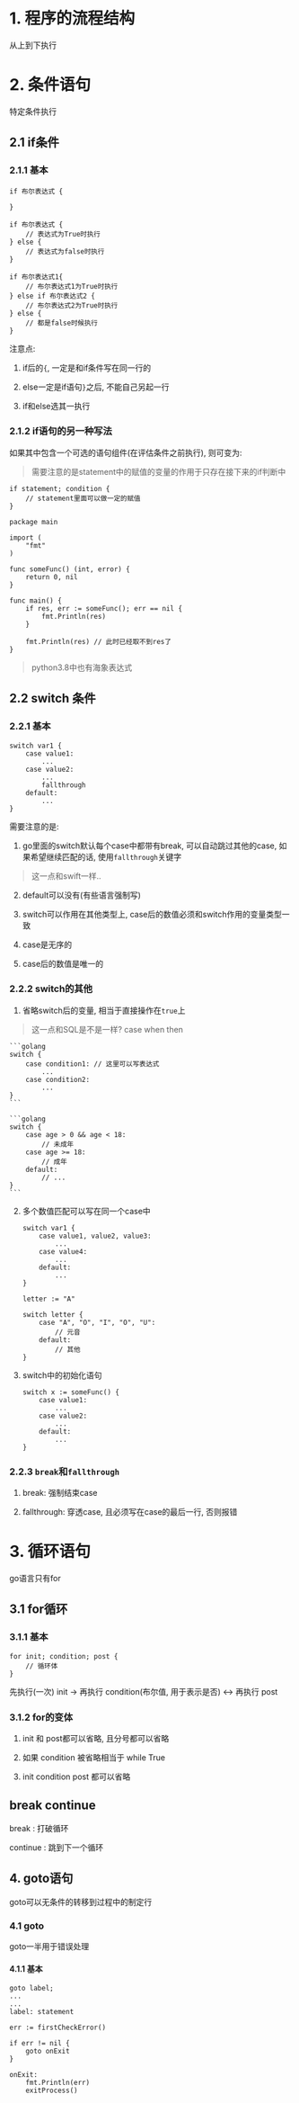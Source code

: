 # 1. 程序的流程结构

从上到下执行

# 2. 条件语句

特定条件执行

## 2.1 if条件

### 2.1.1 基本

```golang
if 布尔表达式 {

}

if 布尔表达式 {
    // 表达式为True时执行
} else {
    // 表达式为false时执行
}

if 布尔表达式1{
    // 布尔表达式1为True时执行
} else if 布尔表达式2 {
    // 布尔表达式2为True时执行
} else {
    // 都是false时候执行
}
```

注意点:

1. if后的`{`, 一定是和if条件写在同一行的

2. else一定是if语句`}`之后, 不能自己另起一行

3. if和else选其一执行

### 2.1.2 if语句的另一种写法

如果其中包含一个可选的语句组件(在评估条件之前执行), 则可变为:

> 需要注意的是statement中的赋值的变量的作用于只存在接下来的if判断中

```golang
if statement; condition {
    // statement里面可以做一定的赋值
}
```

```golang
package main

import (
	"fmt"
)

func someFunc() (int, error) {
	return 0, nil
}

func main() {
	if res, err := someFunc(); err == nil {
		fmt.Println(res)
    }
    
    fmt.Println(res) // 此时已经取不到res了
}
```

> python3.8中也有海象表达式
> 


## 2.2 switch 条件

### 2.2.1 基本

```golang
switch var1 {
    case value1:
        ...
    case value2:
        ...
        fallthrough
    default:
        ...
}
```

需要注意的是: 

1. go里面的switch默认每个case中都带有break, 可以自动跳过其他的case, 如果希望继续匹配的话, 使用`fallthrough`关键字

> 这一点和swift一样..

2. default可以没有(有些语言强制写)

3. switch可以作用在其他类型上, case后的数值必须和switch作用的变量类型一致

4. case是无序的

5. case后的数值是唯一的


### 2.2.2 switch的其他

1. 省略switch后的变量, 相当于直接操作在`true`上

> 这一点和SQL是不是一样? case when then

    ```golang
    switch {
        case condition1: // 这里可以写表达式
            ...
        case condition2:
            ...
    }
    ```

    ```golang
    switch {
        case age > 0 && age < 18:
            // 未成年
        case age >= 18:
            // 成年
        default:
            // ...
    }
    ```

2. 多个数值匹配可以写在同一个case中

    ```golang
    switch var1 {
        case value1, value2, value3:
            ...
        case value4:
            ...
        default:
            ...
    }
    ```

    ```golang
    letter := "A"

    switch letter {
        case "A", "O", "I", "O", "U":
            // 元音
        default:
            // 其他
    }
    ```

3. switch中的初始化语句

    ```golang
    switch x := someFunc() {
        case value1:
            ...
        case value2:
            ...
        default:
            ...
    }
    ```

### 2.2.3 `break`和`fallthrough`

1. break: 强制结束case

2. fallthrough: 穿透case, 且必须写在case的最后一行, 否则报错

# 3. 循环语句

go语言只有for

## 3.1 for循环

### 3.1.1 基本

```golang
for init; condition; post {
    // 循环体
}
```

先执行(一次) init -> 再执行 condition(布尔值, 用于表示是否) <-> 再执行 post 

### 3.1.2 for的变体

1. init 和 post都可以省略, 且分号都可以省略

2. 如果 condition 被省略相当于 while True

3. init condition post 都可以省略

## break continue

break : 打破循环

continue : 跳到下一个循环

## 4. goto语句

goto可以无条件的转移到过程中的制定行

### 4.1 goto

goto一半用于错误处理

#### 4.1.1 基本

```golang
goto label; 
...
...
label: statement 
```

```golang
err := firstCheckError()

if err != nil {
    goto onExit
}

onExit:
    fmt.Println(err)
    exitProcess()
```